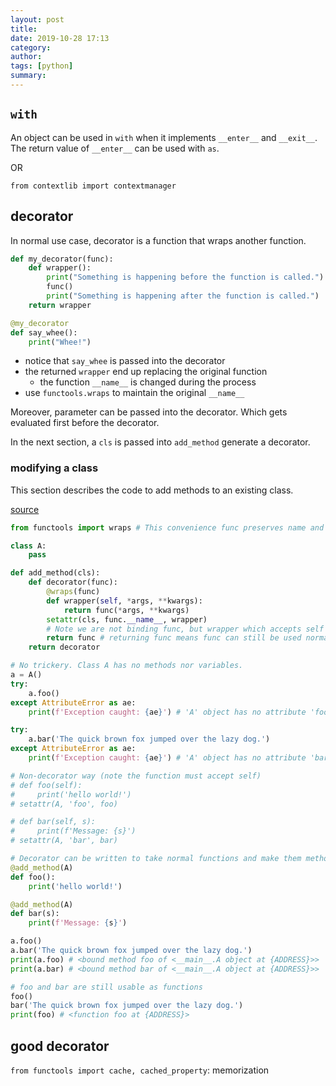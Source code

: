 ```yaml
---
layout: post
title: 
date: 2019-10-28 17:13
category: 
author: 
tags: [python]
summary: 
---
```


## `with`

An object can be used in `with` when it implements `__enter__` and `__exit__`.
The return value of `__enter__` can be used with `as`.

OR

`from contextlib import contextmanager`

## decorator

In normal use case, decorator is a function that wraps another function.

```python
def my_decorator(func):
    def wrapper():
        print("Something is happening before the function is called.")
        func()
        print("Something is happening after the function is called.")
    return wrapper

@my_decorator
def say_whee():
    print("Whee!")
```

* notice that `say_whee` is passed into the decorator
* the returned `wrapper` end up replacing the original function
  * the function `__name__` is changed during the process
* use `functools.wraps` to maintain the original `__name__`

Moreover, parameter can be passed into the decorator.
Which gets evaluated first before the decorator.

In the next section, a `cls` is passed into `add_method` generate a decorator.

### modifying a class

This section describes the code to add methods to an existing class.

[source](https://medium.com/@mgarod/dynamically-add-a-method-to-a-class-in-python-c49204b85bd6)

```python
from functools import wraps # This convenience func preserves name and docstring

class A:
    pass

def add_method(cls):
    def decorator(func):
        @wraps(func) 
        def wrapper(self, *args, **kwargs): 
            return func(*args, **kwargs)
        setattr(cls, func.__name__, wrapper)
        # Note we are not binding func, but wrapper which accepts self but does exactly the same as func
        return func # returning func means func can still be used normally
    return decorator

# No trickery. Class A has no methods nor variables.
a = A()
try:
    a.foo()
except AttributeError as ae:
    print(f'Exception caught: {ae}') # 'A' object has no attribute 'foo'

try:
    a.bar('The quick brown fox jumped over the lazy dog.')
except AttributeError as ae:
    print(f'Exception caught: {ae}') # 'A' object has no attribute 'bar'

# Non-decorator way (note the function must accept self)
# def foo(self):
#     print('hello world!')
# setattr(A, 'foo', foo)

# def bar(self, s):
#     print(f'Message: {s}')
# setattr(A, 'bar', bar)

# Decorator can be written to take normal functions and make them methods
@add_method(A)
def foo():
    print('hello world!')

@add_method(A)
def bar(s):
    print(f'Message: {s}')

a.foo()
a.bar('The quick brown fox jumped over the lazy dog.')
print(a.foo) # <bound method foo of <__main__.A object at {ADDRESS}>>
print(a.bar) # <bound method bar of <__main__.A object at {ADDRESS}>>

# foo and bar are still usable as functions
foo()
bar('The quick brown fox jumped over the lazy dog.')
print(foo) # <function foo at {ADDRESS}>
```

## good decorator

`from functools import cache, cached_property`: memorization

